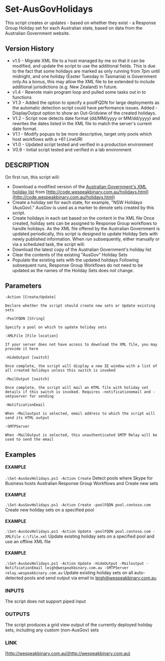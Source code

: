 # Set-AusGovHolidays
This script creates or updates - based on whether they exist - a Response Group Holiday set for each Australian state, based on data from the Australian Government website.

## Version History
+ v1.5 - Migrate XML file to a host managed by me so that it can be modified, and update the script to use the additional fields. This is due to the fact that some holidays are marked as only running from 7pm until midnight, and one holiday (Easter Tuesday in Tasmania) is Government only.As a bonus, this may allow the XML file to be extended to include additional jurisdictions (e.g. New Zealand) in future.
+ v1.4 - Rewrote main program loop and pulled some tasks out in to functions
+ V1.3 - Added the option to specify a poolFQDN for large deployments as the automatic detection script could have performance issues. Added -DisplayOutput option to show an Out-Gridview of the created holidays.
+ V1.2 - Script now detects date format (dd/MM/yyyy or MM/dd/yyyy) and rewrites the dates listed in the XML file to match the server's current date format.
+ V1.1 - Modify popups to be more descriptive, target only pools which host workflows with a +61 LineURI
+ V1.0 - Updated script tested and verified in a production environment
+ V0.9 - Initial script tested and verified in a lab environment

## DESCRIPTION
On first run, this script will:
+ Download a modified version of the [Australian Government's XML holiday list](http://www.australia.gov.au/about-australia/special-dates-and-events/public-holidays) from [http://code.wespeakbinary.com.au/holidays.html](http://code.wespeakbinary.com.au/holidays.html)
+ Create a holiday set for each state, for example, "NSW Holidays (AusGov)." AusGov is used as a marker to denote sets created by this script.
+ Create holidays in each set based on the content in the XML file
Once created, holiday sets can be assigned to Response Group workflows to handle holidays.
As the XML file offered by the Australian Government is updated periodically, this script is designed to update Holiday Sets with newly published information.
When run subsequently, either manually or via a scheduled task, the script will:
+ Download the latest copy of the Australian Government's holiday list
+ Clear the contents of the existing "AusGov" Holiday Sets
+ Populate the existing sets with the updated holidays
Following subsequent runs, Response Group Workflows do not need to be updated as the names of the Holiday Sets does not change.

## Parameters
`-Action [Create/Update]`

    Declare whether the script should create new sets or Update existing sets
    
`-PoolFQDN [String] `

    Specify a pool on which to update holiday sets
    
`-XMLFile [File location] `

    If your server does not have access to download the XML file, you may provide it here
    
`-HideOutput [switch] `

    Once complete, the script will display a new IE window with a list of all created holidays unless this switch is invoked
    
`-MailOutput [switch] `

    Once complete, the script will mail an HTML file with holiday set details if this switch is invoked. Requires -notificationemail and -smtpserver for sending
    
`-NotificationEmail `

    When -Mailoutput is selected, email address to which the script will send its HTML output
    
`-SMTPServer `

    When -MailOutput is selected, this unauthenticated SMTP Relay will be used to send the email
    
## Examples
#### EXAMPLE
`.\Set-AusGovHolidays.ps1 -Action Create`
Detect pools where Skype for Business hosts Australian Response Group Workflows and Create new sets
#### EXAMPLE
`.\Set-AusGovHolidays.ps1 -Action Create -poolFQDN pool.contoso.com`
Create new holiday sets on a specified pool
#### EXAMPLE
`.\Set-AusGovHolidays.ps1 -Action Update -poolFQDN pool.contoso.com -XMLFile c:\file.xml`
Update existing holiday sets on a specified pool and use an offline XML file
#### EXAMPLE
`.\Set-AusGovHolidays.ps1 -Action Update -HideOutput -Mailoutput -NotificationEmail leigh@wespeakbinary.com.au -SMTPServer relay.wespeakbinary.com.au`
Update existing holiday sets on all auto-detected pools and send output via email to leigh@wespeakbinary.com.au
### INPUTS
The script does not support piped input
### OUTPUTS
The script produces a grid view output of the currently deployed holiday sets, including any custom (non-AusGov) sets
### LINK
[http://wespeakbinary.com.au](http://wespeakbinary.com.au)
